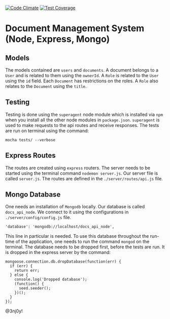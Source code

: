 [![Code Climate](https://codeclimate.com/github/n8e/docs_api_node/badges/gpa.svg)](https://codeclimate.com/github/n8e/docs_api_node)
[![Test Coverage](https://codeclimate.com/github/n8e/docs_api_node/badges/coverage.svg)](https://codeclimate.com/github/n8e/docs_api_node/coverage)

# Document Management System (Node, Express, Mongo)

## Models

The models contained are `users` and `documents`. A document belongs to a `User` and is related to them using the `ownerId`. A `Role` is related to the `User` using the `id` field. Each `Document` has restrictions on the roles. A `Role` also relates to the `Document` using the `title`.

## Testing

Testing is done using the `superagent` node module which is installed via `npm` when you install all the other node modules in `package.json`. `superagent` is used to make requests to the api routes and receive responses. The tests are run on terminal using the command:

```
mocha tests/ --verbose
```

## Express Routes

The routes are created using `express` routers. The server needs to be started using the terminal command `nodemon server.js`. Our server file is called `server.js`. The routes are defined in the `./server/routes/api.js` file.

## Mongo Database

One needs an installation of `Mongodb` locally. Our database is called `docs_api_node`. We connect to it using the configurations in `./server/config/config.js` file.

```
'database': 'mongodb://localhost/docs_api_node',
```

This line in particular is needed. To use this database throughout the run-time of the application, one needs to run the command `mongod` on the terminal.
The database needs to be dropped first, before the tests are run. It is dropped in the express server by the command:

```
mongoose.connection.db.dropDatabase(function(err) {
  if (err) {
    return err;
  } else {
    console.log('Dropped database');
    (function() {
      seed.seeder();
    })();
  }
});
```

@3nj0y!
